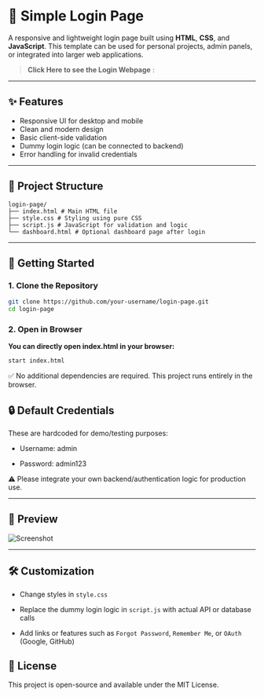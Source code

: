 # 🔐 Simple Login Page

A responsive and lightweight login page built using **HTML**, **CSS**, and **JavaScript**. This template can be used for personal projects, admin panels, or integrated into larger web applications.

> **Click Here to see the Login Webpage** : 

---

## ✨ Features

- Responsive UI for desktop and mobile
- Clean and modern design
- Basic client-side validation
- Dummy login logic (can be connected to backend)
- Error handling for invalid credentials

---

## 📁 Project Structure

```plaintext
login-page/
├── index.html # Main HTML file
├── style.css # Styling using pure CSS
├── script.js # JavaScript for validation and logic
└── dashboard.html # Optional dashboard page after login
```
---

## 🚀 Getting Started

### 1. Clone the Repository

```bash
git clone https://github.com/your-username/login-page.git
cd login-page
```

### 2. Open in Browser

**You can directly open index.html in your browser:**

```bash
start index.html
```

✅ No additional dependencies are required. This project runs entirely in the browser.

## 🔒 Default Credentials

These are hardcoded for demo/testing purposes:

- Username: admin

- Password: admin123

⚠️ Please integrate your own backend/authentication logic for production use.

---

## 📸 Preview
![Screenshot](https://github.com/gopika-krishnxn/Simple-Login-Page/blob/main/image/)

---

## 🛠️ Customization

- Change styles in `style.css`

- Replace the dummy login logic in `script.js` with actual API or database calls

- Add links or features such as `Forgot Password`, `Remember Me`, or `OAuth` (Google, GitHub)

## 📜 License
This project is open-source and available under the MIT License.
